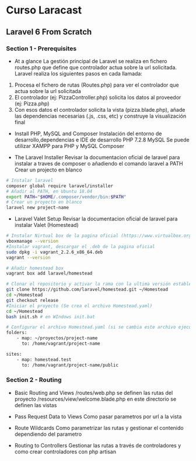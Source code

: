 # Curso Laracast 

## Laravel 6 From Scratch 

### Section 1 - Prerequisites 

- At a glance 
La gestión principal de Laravel se realiza en fichero routes.php que define que controlador actua sobre la url solicitada.
Laravel realiza los siguientes pasos en cada llamada:
1. Procesa el fichero de rutas (Routes.php) para ver el controlador que actua sobre la url solicitada
2. El controlador (ej: PizzaController.php) solicita los datos al proveedor (ej: Pizza.php)
3. Con esos datos el controlador solicita la vista (pizza.blade.php), añade las dependencias necesarias (.js, .css, etc) y construye la visualización final

- Install PHP, MySQL and Composer
Instalación del entorno de desarrollo,dependencias e IDE de desarrollo
PHP 7.2.8
MySQL 
Se puede utilizar XAMPP para PHP y MySQL 
Composer 

- The Laravel Installer
Revisar la documentacion oficial de laravel para instalar a traves de composer o añadiendo el comando laravel a PATH
Crear un projecto en blanco
```sh
# Instalar laravel
composer global require laravel/installer
# Añadir al PATH, en Ubuntu 18.04
export PATH="$HOME/.composer/vendor/bin:$PATH"
# Crear un proyecto en blanco
laravel new project-name
```

- Laravel Valet Setup
Revisar la documentacion oficial de laravel para instalar Valet (Homestead)
```sh
# Instalar Nirtual box de la pagina oficial (https://www.virtualbox.org/wiki/Linux_Downloads)
vboxmanage --version
#Instalar vagrant, descargar el .deb de la pagina oficial
sudo dpkg -i vagrant_2.2.6_x86_64.deb
vagrant --version

# Añadir homestead box
vagrant box add laravel/homestead

# Clonar el repositorio y activar la rama con la ultima versión estable del proyecto
git clone https://github.com/laravel/homestead.git ~/Homestead
cd ~/Homestead
git checkout release
#Iniciar el proyecto (Se crea el archivo Homestead.yaml)
cd ~/Homestead
bash init.sh # en WIndows init.bat

# Configurar el archivo Homestead.yaml (si se cambia este archivo ejecutar: vagrant reload --provision)
folders:
	- map: ~/proyectos/project-name 
	  to: /home/vagrant/project-name

sites:
    - map: homestead.test
      to: /home/vagrant/project-name/public

``` 


### Section 2 - Routing 

- Basic Routing and Views
/routes/web.php se definen las rutas del proyecto
/resources/view/welcome.blade.php en este directorio se definen las vistas

- Pass Request Data to Views
Como pasar parametros por url a la vista

- Route Wildcards 
Como parametrizar las rutas y gestionar el contenido dependiendo del parametro

- Routing to Controllers
Gestionar las rutas a través de controladores y como crear controladores con php artisan


